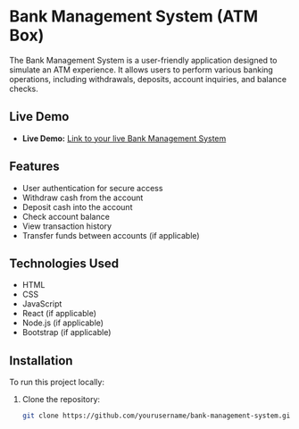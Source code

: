 # Bank Management System (ATM Box)

The Bank Management System is a user-friendly application designed to simulate an ATM experience. It allows users to perform various banking operations, including withdrawals, deposits, account inquiries, and balance checks.

## Live Demo
- **Live Demo:** [Link to your live Bank Management System](https://your-bank-management-link.com)

## Features
- User authentication for secure access
- Withdraw cash from the account
- Deposit cash into the account
- Check account balance
- View transaction history
- Transfer funds between accounts (if applicable)

## Technologies Used
- HTML
- CSS
- JavaScript
- React (if applicable)
- Node.js (if applicable)
- Bootstrap (if applicable)

## Installation
To run this project locally:

1. Clone the repository:
   ```bash
   git clone https://github.com/yourusername/bank-management-system.git
